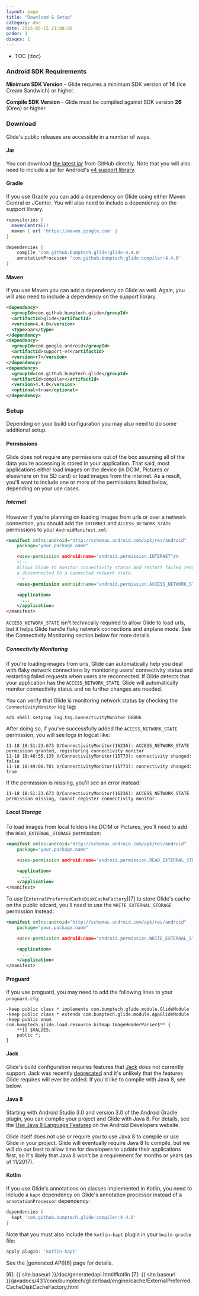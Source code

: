 ```yaml
---
layout: page
title: "Download & Setup"
category: doc
date: 2015-05-15 21:08:05
order: 1
disqus: 1
---
```

* TOC
{:toc}

### Android SDK Requirements
**Minimum SDK Version** - Glide requires a minimum SDK version of **14** (Ice Cream Sandwich) or higher.

**Compile SDK Version** - Glide must be compiled against SDK version **26** (Oreo) or higher.

### Download

Glide's public releases are accessible in a number of ways.

#### Jar

You can download [the latest jar][1] from GitHub directly. Note that you will also need to include a jar for Android's [v4 support library][2].

#### Gradle

If you use Gradle you can add a dependency on Glide using either Maven Central or JCenter. You will also need to include a dependency on the support library.

```groovy
repositories {
  mavenCentral()
  maven { url 'https://maven.google.com' }
}

dependencies {
    compile 'com.github.bumptech.glide:glide:4.4.0'
    annotationProcessor 'com.github.bumptech.glide:compiler:4.4.0'
}
```

#### Maven

If you use Maven you can add a dependency on Glide as well. Again, you will also need to include a dependency on the support library.

```xml
<dependency>
  <groupId>com.github.bumptech.glide</groupId>
  <artifactId>glide</artifactId>
  <version>4.4.0</version>
  <type>aar</type>
</dependency>
<dependency>
  <groupId>com.google.android</groupId>
  <artifactId>support-v4</artifactId>
  <version>r7</version>
</dependency>
<dependency>
  <groupId>com.github.bumptech.glide</groupId>
  <artifactId>compiler</artifactId>
  <version>4.4.0</version>
  <optional>true</optional>
</dependency>
```

### Setup

Depending on your build configuration you may also need to do some additional setup.

#### Permissions
Glide does not require any permissions out of the box assuming all of the data you're accessing is stored in your application. That said, most applications either load images on the device (in DCIM, Pictures or elsewhere on the SD card) or load images from the internet. As a result, you'll want to include one or more of the permissions listed below, depending on your use cases.

##### Internet
However if you're planning on loading images from urls or over a network connection, you should add the ``INTERNET`` and ``ACCESS_NETWORK_STATE`` permissions to your ``AndroidManifest.xml``:

```xml
<manifest xmlns:android="http://schemas.android.com/apk/res/android"
    package="your.package.name"

    <uses-permission android:name="android.permission.INTERNET"/>
    <!--
    Allows Glide to monitor connectivity status and restart failed requests if users go from a
    a disconnected to a connected network state.
    -->
    <uses-permission android:name="android.permission.ACCESS_NETWORK_STATE"/>

    <application>
      ...
    </application>
</manifest>
```

``ACCESS_NETWORK_STATE`` isn't technically required to allow Glide to load urls, but it helps Glide handle flaky network connections and airplane mode. See the Connectivity Monitoring section below for more details

##### Connectivity Monitoring
If you're loading images from urls, Glide can automatically help you deal with flaky network connections by monitoring users' connectivity status and restarting failed requests when users are reconnected. If Glide detects that your application has the ``ACCESS_NETWORK_STATE``, Glide will automatically monitor connectivity status and no further changes are needed. 

You can verify that Glide is monitoring network status by checking the ``ConnectivityMonitor`` log tag:

```
adb shell setprop log.tag.ConnectivityMonitor DEBUG
```

After doing so, if you've successfully added the ``ACCESS_NETWORK_STATE`` permission, you will see logs in logcat like:

```
11-18 18:51:23.673 D/ConnectivityMonitor(16236): ACCESS_NETWORK_STATE permission granted, registering connectivity monitor
11-18 18:48:55.135 V/ConnectivityMonitor(15773): connectivity changed: false
11-18 18:49:00.701 V/ConnectivityMonitor(15773): connectivity changed: true
```

If the permission is missing, you'll see an error instead:

```
11-18 18:51:23.673 D/ConnectivityMonitor(16236): ACCESS_NETWORK_STATE permission missing, cannot register connectivity monitor
```

##### Local Storage
To load images from local folders like DCIM or Pictures, you'll need to add the ``READ_EXTERNAL_STORAGE`` permission:

```xml
<manifest xmlns:android="http://schemas.android.com/apk/res/android"
    package="your.package.name"

    <uses-permission android:name="android.permission.READ_EXTERNAL_STORAGE" />

    <application>
      ...
    </application>
</manifest>
```

To use [``ExternalPreferredCacheDiskCacheFactory``][7] to store Glide's cache on the public sdcard, you'll need to use the 
``WRITE_EXTERNAL_STORAGE`` permission instead:

```xml
<manifest xmlns:android="http://schemas.android.com/apk/res/android"
    package="your.package.name"

    <uses-permission android:name="android.permission.WRITE_EXTERNAL_STORAGE" />

    <application>
      ...
    </application>
</manifest>
```

#### Proguard

If you use proguard, you may need to add the following lines to your ``proguard.cfg``:

```
-keep public class * implements com.bumptech.glide.module.GlideModule
-keep public class * extends com.bumptech.glide.module.AppGlideModule
-keep public enum com.bumptech.glide.load.resource.bitmap.ImageHeaderParser$** {
    **[] $VALUES;
    public *;
}
```

#### Jack
Glide's build configuration requires features that [Jack][3] does not currently support. Jack was recently [deprecated][4] and it's unlikely that the features Glide requires will ever be added. If you'd like to compile with Java 8, see below.

#### Java 8
Starting with Android Studio 3.0 and version 3.0 of the Android Gradle plugin, you can compile your project and Glide with Java 8. For details, see the [Use Java 8 Language Features][5] on the Android Developers website. 

Glide itself does not use or require you to use Java 8 to compile or use Glide in your project. Glide will eventually require Java 8 to compile, but we will do our best to allow time for developers to update their applications first, so it's likely that Java 8 won't be a requirement for months or years (as of 11/2017).

#### Kotlin

If you use Glide's annotations on classes implemented in Kotlin, you need to include a ``kapt`` dependency on Glide's annotation processor instead of a ``annotationProcessor`` dependency:

```groovy
dependencies {
  kapt 'com.github.bumptech.glide:compiler:4.4.0'
}
```
Note that you must also include the ``kotlin-kapt`` plugin in your ``build.gradle`` file:

```groovy
apply plugin: 'kotlin-kapt'
```

See the [generated API][6] page for details.

[1]: https://github.com/bumptech/glide/releases/download/v3.6.0/glide-3.6.0.jar
[2]: http://developer.android.com/tools/support-library/features.html#v4
[3]: https://source.android.com/source/jack
[4]: https://android-developers.googleblog.com/2017/03/future-of-java-8-language-feature.html
[5]: https://developer.android.com/studio/write/java8-support.html
[6]: {{ site.baseurl }}/doc/generatedapi.html#kotlin
[7]: {{ site.baseurl }}/javadocs/431/com/bumptech/glide/load/engine/cache/ExternalPreferredCacheDiskCacheFactory.html
